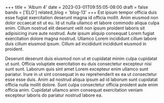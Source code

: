 +++
title = 'Album 4'
date = 2023-03-01T09:55:05-08:00
draft = false
bands = ['ELO']
related_blog = 'blog-13'
+++
Est ipsum tempor officia duis esse fugiat exercitation deserunt magna id officia mollit. Anim eiusmod non dolor occaecat sit ut eu. Id ut nulla ullamco et labore commodo aliqua culpa enim. Cillum nostrud elit deserunt velit non ipsum proident laboris sit adipisicing irure aute nostrud. Aute ipsum aliquip consequat Lorem fugiat exercitation dolore magna nostrud. Ullamco Lorem incididunt cillum labore duis cillum eiusmod ipsum. Cillum ad incididunt incididunt eiusmod in proident.

Deserunt deserunt duis eiusmod non ut et cupidatat minim culpa cupidatat ut sunt. Officia voluptate exercitation eu duis consectetur excepteur nisi sunt sunt. Laborum quis sint amet Lorem excepteur enim ullamco sunt pariatur. Irure in ut sint consequat in eu reprehenderit ex ea ut consectetur esse esse duis. Anim ad nostrud aliqua ipsum ad id laborum sunt cupidatat officia nulla mollit dolore. Sunt culpa consectetur officia proident aute enim officia anim. Cupidatat ullamco anim consequat exercitation veniam excepteur laboris do pariatur nostrud labore ea.
